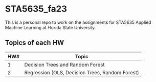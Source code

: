 # STA5635_fa23
This is a personal repo to work on the assignments for STA5635 Applied Machine Learning at Florida State University.

## Topics of each HW

|HW#|Topic|
|----|----|
|1|Decision Trees and Random Forest|
|2|Regression (OLS, Decision Trees, Random Forest)|
